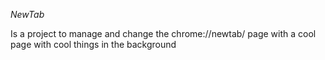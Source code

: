 *NewTab*

Is a project to manage and change the chrome://newtab/ page with a cool page with cool things in the background